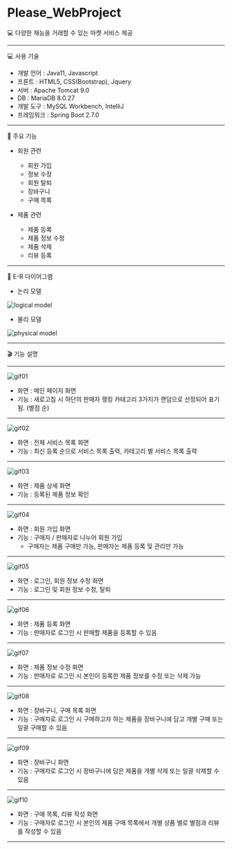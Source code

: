 # Please_WebProject
💻 다양한 재능을 거래할 수 있는 마켓 서비스 제공

---

💻 사용 기술
- 개발 언어 : Java11, Javascript
- 프론트 : HTML5, CSS(Bootstrap), Jquery
- 서버 : Apache Tomcat 9.0
- DB : MariaDB 8.0.27
- 개발 도구 : MySQL Workbench, IntelliJ
- 프레임워크 : Spring Boot 2.7.0

---

📜 주요 기능

- 회원 관련
  - 회원 가입
  - 정보 수정
  - 회원 탈퇴
  - 장바구니
  - 구매 목록

- 제품 관련

  - 제품 등록
  - 제품 정보 수정
  - 제품 삭제
  - 리뷰 등록

---

📜 E-R 다이어그램

- 논리 모델

![logical model](https://user-images.githubusercontent.com/129081737/228321441-d6ca73fc-9cfc-4840-92b3-a5ad7cdb7ad3.PNG)


- 물리 모델

![physical model](https://user-images.githubusercontent.com/129081737/228321407-e2610d56-581e-42b6-8cfa-39ff2e73df44.PNG)


---

🎬 기능 설명

---

![gif01](https://user-images.githubusercontent.com/129081737/228267845-d132e3ff-2aa2-46c5-89f5-5cdfd01fdccb.gif)

- 화면 : 메인 페이지 화면
- 기능 : 새로고침 시 하단의 판매자 랭킹 카테고리 3가지가 랜덤으로 선정되어 표기됨. (별점 순)

---

![gif02](https://user-images.githubusercontent.com/129081737/228268421-73649a81-8124-4fb8-ac64-5b642978f804.gif)

- 화면 : 전체 서비스 목록 화면
- 기능 : 최신 등록 순으로 서비스 목록 출력, 카테고리 별 서비스 목록 출력

---

![gif03](https://user-images.githubusercontent.com/129081737/228268448-a9371105-d890-4fab-ae11-cd43ff4f61cb.gif)

- 화면 : 제품 상세 화면
- 기능 : 등록된 제품 정보 확인

---

![gif04](https://user-images.githubusercontent.com/129081737/228268479-85f421c2-8b14-4aec-80e6-7f21c5da0103.gif)

- 화면 : 회원 가입 화면
- 기능 : 구매자 / 판매자로 나누어 회원 가입
  - 구매자는 제품 구매만 가능, 판매자는 제품 등록 및 관리만 가능

---

![gif05](https://user-images.githubusercontent.com/129081737/228268514-d93f33c4-f97c-4b51-8067-06068c4d281f.gif)

- 화면 : 로그인, 회원 정보 수정 화면
- 기능 : 로그인 및 회원 정보 수정, 탈퇴

---

![gif06](https://user-images.githubusercontent.com/129081737/228268525-e2b8affb-91e8-4d4d-83d5-fd13a5fd9070.gif)

- 화면 : 제품 등록 화면
- 기능 : 판매자로 로그인 시 판매할 제품을 등록할 수 있음

---

![gif07](https://user-images.githubusercontent.com/129081737/228268537-0d4f1f21-77cb-4bdb-a247-980c1601aa95.gif)

- 화면 : 제품 정보 수정 화면
- 기능 : 판매자로 로그인 시 본인이 등록한 제품 정보를 수정 또는 삭제 가능

---

![gif08](https://user-images.githubusercontent.com/129081737/228268553-ad686d88-38f8-4a02-80e3-f1e200cc3049.gif)

- 화면 : 장바구니, 구매 목록 화면
- 기능 : 구매자로 로그인 시 구매하고자 하는 제품을 장바구니에 담고 개별 구매 또는 일괄 구매할 수 있음

---

![gif09](https://user-images.githubusercontent.com/129081737/228268576-82b05842-1eba-4ff8-b9a7-44c33d1d695a.gif)

- 화면 : 장바구니 화면
- 기능 : 구매자로 로그인 시 장바구니에 담은 제품을 개별 삭제 또는 일괄 삭제할 수 있음

---

![gif10](https://user-images.githubusercontent.com/129081737/228268592-9d17d3bb-4fe1-4a92-aded-56bc613d3867.gif)


- 화면 : 구매 목록, 리뷰 작성 화면
- 기능 : 구매자로 로그인 시 본인의 제품 구매 목록에서 개별 상품 별로 별점과 리뷰를 작성할 수 있음

---
